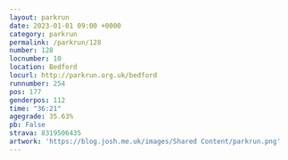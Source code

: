 ```yaml
---
layout: parkrun
date: 2023-01-01 09:00 +0000
category: parkrun
permalink: /parkrun/128
number: 128
locnumber: 10
location: Bedford
locurl: http://parkrun.org.uk/bedford
runnumber: 254
pos: 177
genderpos: 112
time: "36:21"
agegrade: 35.63%
pb: False
strava: 8319506435
artwork: 'https://blog.josh.me.uk/images/Shared Content/parkrun.png'
---
```

